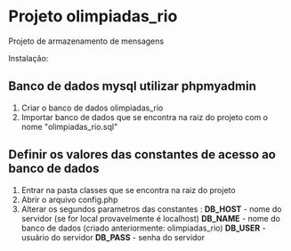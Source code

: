 # Projeto olimpiadas_rio
Projeto de armazenamento de mensagens

Instalação:

## Banco de dados mysql utilizar phpmyadmin
1. Criar o banco de dados olimpiadas_rio
2. Importar banco de dados que se encontra na raiz do projeto com o nome "olimpiadas_rio.sql"

## Definir os valores das constantes de acesso ao banco de dados
1. Entrar na pasta classes que se encontra na raiz do projeto
2. Abrir o arquivo config.php
3. Alterar os segundos parametros das constantes :
	**DB_HOST** - nome do servidor (se for local provavelmente é localhost)
	**DB_NAME** - nome do banco de dados (criado anteriormente: olimpiadas_rio)
	**DB_USER** - usuário do servidor
	**DB_PASS** - senha do servidor
